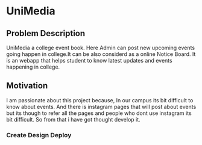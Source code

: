 # UniMedia
## Problem Description
UniMedia a college event book. Here Admin can post new upcoming events going happen in college.It can be also considerd as a online Notice Board. It is an webapp that helps student to know latest updates and events happening in college.

## Motivation
I am passionate about this project because, In our campus its bit difficult to know about events. And there is instagram pages that will post about events but its though to refer all the pages and people who dont use instagram its bit difficult. So from that i have got thought develop it. 

### Create Design Deploy
